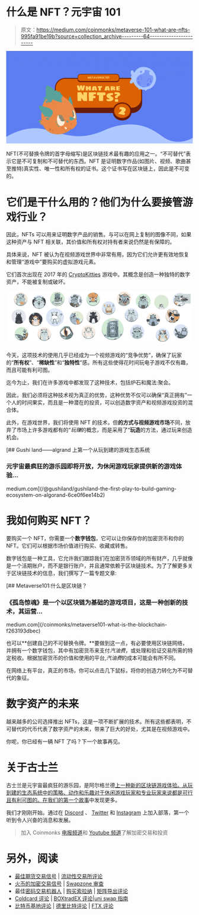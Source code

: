 # 什么是 NFT？元宇宙 101

> 原文：<https://medium.com/coinmonks/metaverse-101-what-are-nfts-995fa91be19b?source=collection_archive---------64----------------------->

![](img/20675d82c5ab104880fe871009d10496.png)

NFT(不可替换令牌的首字母缩写)是区块链技术最有趣的应用之一。“不可替代”表示它是不可复制和不可替代的东西。NFT 是证明数字作品(如图片、视频、歌曲甚至推特)真实性、唯一性和所有权的证书。这个证书写在区块链上，因此是不可变的。

# 它们是干什么用的？他们为什么要接管游戏行业？

因此，NFTs 可以用来证明数字产品的销售。与可以在网上复制的图像不同，如果这种资产与 NFT 相关联，其价值和所有权对持有者来说仍然是有保障的。

具体来说，NFT 被认为在视频游戏世界中非常有用，因为它们允许更有效地恢复和管理“游戏中”要购买的虚拟游戏元素。

它们首次出现在 2017 年的 [CryptoKitties](https://www.cryptokitties.co) 游戏中。其概念是创造一种独特的数字资产，不能被复制或破坏。

![](img/37a24b8efa5d70c71c59aac1af350fc8.png)

今天，这项技术的使用几乎已经成为一个视频游戏的“竞争优势”，确保了玩家的“**所有权**”、“**稀缺性**”和“**独特性**”感。所有这些使得花时间玩电子游戏不仅有趣，而且可能有利可图。

迄今为止，我们在许多游戏中都发现了这种技术，包括炉石和魔法:聚会。

因此，我们必须将这种技术视为真正的优势，这种优势不仅可以确保“真正拥有”一个人的时间果实，而且是一种潜在的投资，可以创造数字资产和视频游戏投资的混合体。

此外，在游戏世界，我们将使用 NFT 的技术，但**的方式与视频游戏市场**不同，放弃了市场上许多游戏都有的“*玩赚*的概念，而是采用了“**玩造**的方法，通过玩来创造机会。

[](/@gushiland/gushiland-the-first-play-to-build-gaming-ecosystem-on-algorand-6ce0f6ee14b2) [## Gushi land——algrand 上第一个从玩到建的游戏生态系统

### 元宇宙最疯狂的游乐园即将开放，为休闲游戏玩家提供新的游戏体验…

medium.com](/@gushiland/gushiland-the-first-play-to-build-gaming-ecosystem-on-algorand-6ce0f6ee14b2) 

# 我如何购买 NFT？

要购买一个 NFT，你需要一个**数字钱包**，它可以让你保存你的加密货币和你的 NFT。它们可以根据市场价值进行购买、收藏或转售。

数字钱包是一种工具，它允许我们跟踪我们在加密货币领域的所有财产，几乎就像是一个活期账户，而不是银行账户，并且通常依赖于区块链技术。为了了解更多关于区块链技术的信息，我们撰写了一篇专题文章:

[](/coinmonks/metaverse101-what-is-the-blockchain-f263193dbec) [## Metaverse101:什么是区块链？

### 《孤岛惊魂》是一个以区块链为基础的游戏项目，这是一种创新的技术，其运营…

medium.com](/coinmonks/metaverse101-what-is-the-blockchain-f263193dbec) 

也可以**创建自己的不可替换令牌。**要做到这一点，有必要使用区块链网络，并拥有一个数字钱包，其中有加密货币来支付*汽油费*，或处理和验证交易所需的特定税收。根据加密货币的价值和使用的平台,*汽油费*的成本可能会有所不同。

在网络上有平台，真正的市场，你可以点击几下鼠标，将你的创造力转化为不可替代的象征。

# 数字资产的未来

越来越多的公司选择推出 NFTs，这是一项不断扩展的技术。所有这些都表明，不可替代的代币代表了数字资产的未来，带来了巨大的好处，尤其是在视频游戏中。

你呢，你已经有一辆 NFT 了吗？下一个故事再见。

# 关于古士兰

古士兰是元宇宙最疯狂的游乐园，是阿尔格兰德[上一种新的区块链游戏体验。从玩到建的生态系统中的策略、动作和乐趣对于休闲游戏玩家和专业玩家来说都是可行且有利可图的。在我们的](https://medium.com/u/bb4a269b69c3?source=post_page-----6ce0f6ee14b2--------------------------------)[第一个故事](/@gushiland/gushiland-the-first-play-to-build-gaming-ecosystem-on-algorand-6ce0f6ee14b2)中发现更多。

我们才刚刚开始。通过在 [Discord](https://discord.gg/68Tu6k7MHr) 、 [Twitter](https://twitter.com/gushi_land) 和 [Instagram](https://www.instagram.com/gushi.land/) 上加入部落，第一个听到令人兴奋的消息和发展。

> 加入 Coinmonks [电报频道](https://t.me/coincodecap)和 [Youtube 频道](https://www.youtube.com/c/coinmonks/videos)了解加密交易和投资

# 另外，阅读

*   [最佳期货交易信号](https://coincodecap.com/futures-trading-signals) | [流动性交易所评论](https://coincodecap.com/liquid-exchange-review)
*   [火币的加密交易信号](https://coincodecap.com/huobi-crypto-trading-signals) | [Swapzone 审查](/coinmonks/swapzone-review-crypto-exchange-data-aggregator-e0ad78e55ed7)
*   最佳[密码交易机器人](https://coincodecap.com/best-crypto-trading-bots) | [购买索拉纳](https://coincodecap.com/buy-solana) | [矩阵导出评论](https://coincodecap.com/matrixport-review)
*   [Coldcard 评论](https://coincodecap.com/coldcard-review) | [BOXtradEX 评论](https://coincodecap.com/boxtradex-review)|[uni swap 指南](https://coincodecap.com/uniswap)
*   [比特币基地评论](/coinmonks/coinbase-review-6ef4e0f56064) | [德里比特评论](/coinmonks/deribit-review-options-fees-apis-and-testnet-2ca16c4bbdb2) | [FTX 评论](/coinmonks/ftx-crypto-exchange-review-53664ac1198f)